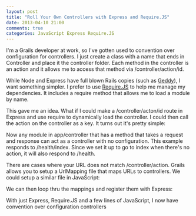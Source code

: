 ```yaml
---
layout: post
title: "Roll Your Own Controllers with Express and Require.JS"
date: 2013-04-10 21:00 
comments: true
categories: JavaScript Express Require.JS 
---
```

<p>I'm a Grails developer at work, so I've gotten used to convention over configuration for controllers.  I just create a class with a name that ends in Controller and place it the controller folder.  Each method in the controller is an action and it allows me to access that method via /controller/action/id.</p>

<p>While Node and Express have full blown Rails copies (such as <a href="http://geddyjs.org/">Geddy</a>), I want something simpler.  I prefer to use <a href="http://requirejs.org/">Require.JS</a> to help me manage my dependencies.  It includes a require method that allows me to load a module by name.</p>

<p>This gave me an idea.  What if I could make a /controller/acton/id route in Express and use require to dynamically load the controller.  I could then call the action on the controller as a key.  It turns out it's pretty simple:</a>
<script src="https://gist.github.com/jurberg/5360006.js"></script>

<p>Now any module in app/controller that has a method that takes a request and response can act as a controller with no configuration.  This example responds to /health/index.  Since we set it up to go to index when there's no action, it will also respond to /health.</p>
<script src="https://gist.github.com/anonymous/99f7c50f17734aa0fb8a.js"></script>

<p>There are cases where your URL does not match /controller/action.  Grails allows you to setup a UrlMapping file that maps URLs to controllers.  We could setup a similar file in JavaScript:</p>
<script src="https://gist.github.com/jurberg/ebba91d0bdf5dbc57fff.js"></script>

<p>We can then loop thru the mappings and register them with Express:</p>
<script src="https://gist.github.com/jurberg/5360024.js"></script>

<p>With just Express, Require.JS and a few lines of JavaScript, I now have convention over configuration controllers</p>

